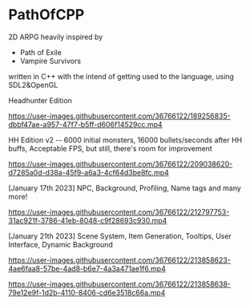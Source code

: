 # PathOfCPP
2D ARPG heavily inspired by
- Path of Exile
- Vampire Survivors

written in C++ with the intend of getting used to the language, using SDL2&amp;OpenGL


Headhunter Edition

https://user-images.githubusercontent.com/36766122/189256835-dbbf47ae-a957-47f7-b5ff-d606f14529cc.mp4

HH Edition v2 -- 6000 initial monsters, 16000 bullets/seconds after HH buffs, Acceptable FPS, but still, there's room for improvement

https://user-images.githubusercontent.com/36766122/209038620-d7285a0d-d38a-45f9-a6a3-4cf64d3be8fc.mp4

[January 17th 2023] NPC, Background, Profiling, Name tags and many more!

https://user-images.githubusercontent.com/36766122/212797753-31ac921f-3786-41eb-8048-c9f28693c930.mp4

[January 21th 2023] Scene System, Item Generation, Tooltips, User Interface, Dynamic Background

https://user-images.githubusercontent.com/36766122/213858623-4ae6faa8-57be-4ad8-b6e7-4a3a471ae1f6.mp4

https://user-images.githubusercontent.com/36766122/213858638-79e12e9f-1d2b-4110-8406-cd6e3518c66a.mp4

